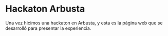 # Hackaton Arbusta

Una vez hicimos una hackaton en Arbusta, y esta es la página web que se desarrolló para presentar la experiencia.
